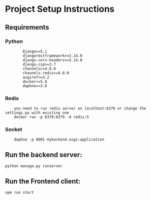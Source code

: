 # Project Setup Instructions

## Requirements

### Python
```
		Django>=5.1
		djangorestframework>=3.14.0
		django-cors-headers>=3.14.0
		django-csp>=3.7
		channels>=4.0.0
		channels-redis>=4.0.0
		asgiref>=3.2
		docker>=5.0
		daphne>=3.0
```
### Redis
		you need to run redis server on localhost:6379 or change the settings.py with existing one
		docker run -p 6379:6379 -d redis:5
### Socket
		daphne -p 8001 mybackend.asgi:application

##  Run the backend server:

	python manage.py runserver

##  Run the Frontend client:
	
	npm run start
